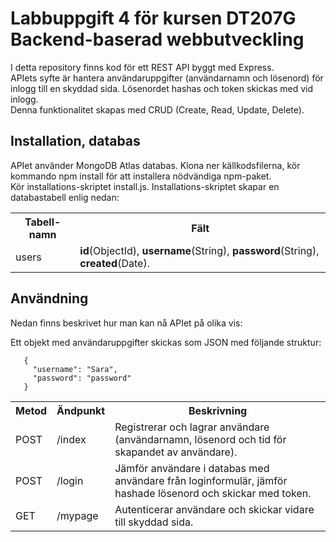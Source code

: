 # Labbuppgift 4 för kursen DT207G Backend-baserad webbutveckling

I detta repository finns kod för ett REST API byggt med Express.<br>
APIets syfte är hantera användaruppgifter (användarnamn och lösenord) för inlogg till en skyddad sida. Lösenordet hashas och token skickas med vid inlogg.<br>
Denna funktionalitet skapas med CRUD (Create, Read, Update, Delete).<br>

## Installation, databas
APIet använder MongoDB Atlas databas. Klona ner källkodsfilerna, kör kommando npm install för att installera nödvändiga npm-paket.<br>
Kör installations-skriptet install.js. Installations-skriptet skapar en databastabell enlig nedan:

<table>
<tr>
  <th>Tabell-namn</th>
  <th>Fält</th>
</tr>
<tr>
  <td>users</td>
  <td><strong>id</strong>(ObjectId), <strong>username</strong>(String), <strong>password</strong>(String), <strong>created</strong>(Date).
</tr>
</table>

## Användning
Nedan finns beskrivet hur man kan nå APIet på olika vis:

<table>
<tr>
  <th>Metod</th>
  <th>Ändpunkt</th>
  <th>Beskrivning</th>
</tr>
<tr>
  <td>POST</td>
  <td>/index</td>
  <td>Registrerar och lagrar användare (användarnamn, lösenord och tid för skapandet av användare).</td>
</tr>
<tr>
  <td>POST</td>
  <td>/login</td>
  <td>Jämför användare i databas med användare från loginformulär, jämför hashade lösenord och skickar med token.</td>
  </tr>
<tr>
  <td>GET</td>
  <td>/mypage</td>
  <td>Autenticerar användare och skickar vidare till skyddad sida.</td>
</tr>

Ett objekt med användaruppgifter skickas som JSON med följande struktur:

```
   {
     "username": "Sara",
     "password": "password"
   }
```
